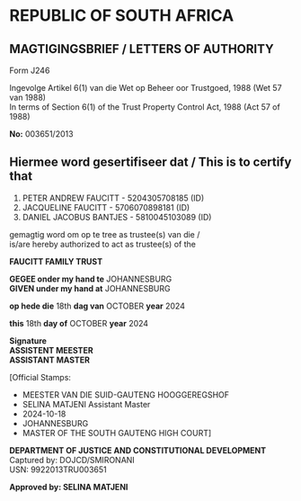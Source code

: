 # REPUBLIC OF SOUTH AFRICA

## MAGTIGINGSBRIEF / LETTERS OF AUTHORITY

Form J246

Ingevolge Artikel 6(1) van die Wet op Beheer oor Trustgoed, 1988 (Wet 57 van 1988)  
In terms of Section 6(1) of the Trust Property Control Act, 1988 (Act 57 of 1988)

**No:** 003651/2013

## Hiermee word gesertifiseer dat / This is to certify that

1) PETER ANDREW FAUCITT - 5204305708185 (ID)
2) JACQUELINE FAUCITT - 5706070898181 (ID)
3) DANIEL JACOBUS BANTJES - 5810045103089 (ID)

gemagtig word om op te tree as trustee(s) van die /  
is/are hereby authorized to act as trustee(s) of the

**FAUCITT FAMILY TRUST**

**GEGEE onder my hand te** JOHANNESBURG  
**GIVEN under my hand at** JOHANNESBURG  

**op hede die** 18th **dag van** OCTOBER **year** 2024

**this** 18th **day of** OCTOBER **year** 2024

**Signature**  
**ASSISTENT MEESTER**  
**ASSISTANT MASTER**

[Official Stamps:
- MEESTER VAN DIE SUID-GAUTENG HOOGGEREGSHOF
- SELINA MATJENI Assistant Master
- 2024-10-18
- JOHANNESBURG
- MASTER OF THE SOUTH GAUTENG HIGH COURT]

**DEPARTMENT OF JUSTICE AND CONSTITUTIONAL DEVELOPMENT**  
Captured by: DOJCD/SMIRONANI  
USN: 9922013TRU003651

**Approved by: SELINA MATJENI**